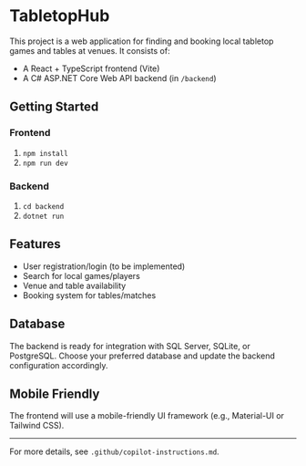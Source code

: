 # TabletopHub

This project is a web application for finding and booking local tabletop games and tables at venues. It consists of:

- A React + TypeScript frontend (Vite)
- A C# ASP.NET Core Web API backend (in `/backend`)

## Getting Started

### Frontend

1. `npm install`
2. `npm run dev`

### Backend

1. `cd backend`
2. `dotnet run`

## Features

- User registration/login (to be implemented)
- Search for local games/players
- Venue and table availability
- Booking system for tables/matches

## Database

The backend is ready for integration with SQL Server, SQLite, or PostgreSQL. Choose your preferred database and update the backend configuration accordingly.

## Mobile Friendly

The frontend will use a mobile-friendly UI framework (e.g., Material-UI or Tailwind CSS).

---

For more details, see `.github/copilot-instructions.md`.

